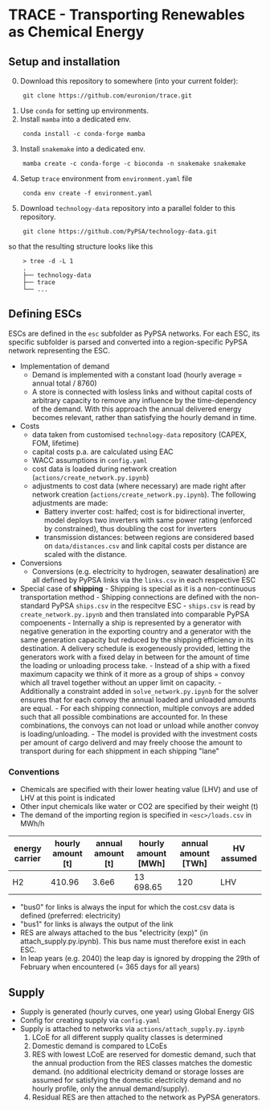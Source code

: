 # TRACE - Transporting Renewables as Chemical Energy

## Setup and installation

0. Download this repository to somewhere (into your current folder):

```
    git clone https://github.com/euronion/trace.git
```

1. Use `conda` for setting up environments.
2. Install `mamba` into a dedicated env.

```
    conda install -c conda-forge mamba
```

3. Install `snakemake` into a dedicated env.

```
    mamba create -c conda-forge -c bioconda -n snakemake snakemake
```

4. Setup `trace` environment from `environment.yaml` file

```
    conda env create -f environment.yaml
```
5. Download `technology-data` repository into a parallel folder to this repository.

```
    git clone https://github.com/PyPSA/technology-data.git
```
so that the resulting structure looks like this

```
    > tree -d -L 1
    .
    ├── technology-data
    ├── trace
    └── ...
```

## Defining ESCs

ESCs are defined in the `esc` subfolder as PyPSA networks.
For each ESC, its specific subfolder is parsed and converted into a region-specific PyPSA network representing the ESC.

* Implementation of demand
    + Demand is implemented with a constant load (hourly average = annual total / 8760)
    + A store is connected with losless links and without capital costs of arbitrary capacity
      to remove any influence by the time-dependency of the demand.
      With this approach the annual delivered energy becomes relevant, rather than satisfying the
      hourly demand in time.
* Costs
    + data taken from customised `technology-data` repository (CAPEX, FOM, lifetime)
    + capital costs p.a. are calculated using EAC
    + WACC assumptions in `config.yaml`
    + cost data is loaded during network creation (`actions/create_network.py.ipynb`)
    + adjustments to cost data (where necessary) are made right after network creation (`actions/create_network.py.ipynb`). The following adjustments are made:
        - Battery inverter cost: halfed; cost is for bidirectional inverter, model deploys two inverters with same power rating (enforced by constrained), thus doubling the cost for inverters
        - transmission distances: between regions are considered based on `data/distances.csv` and link capital costs per distance are scaled with the distance.
* Conversions
    + Conversions (e.g. electricity to hydrogen, seawater desalination) are all defined by PyPSA links via the `links.csv` in each respective ESC
* Special case of **shipping**
        - Shipping is special as it is a non-continuous transportation method
        - Shipping connections are defined with the non-standard PyPSA `ships.csv` in the respecitve ESC
        - `ships.csv` is read by `create_network.py.ipynb` and then translated into comparable PyPSA compoenents
        - Internally a ship is represented by a generator with negative generation in the exporting country and a generator with the same generation capacity but reduced by the
            shipping efficiency in its destination.
            A delivery schedule is exogeneously provided, letting the generators work with a fixed delay in between for the amount of time the loading or unloading process take.
        - Instead of a ship with a fixed maximum capacity we think of it more as a group of ships = convoy which all travel together without an upper limit on capacity.
        - Additionally a constraint added in `solve_network.py.ipynb` for the solver ensures that for each convoy the annual loaded and unloaded amounts are equal.
        - For each shipping connection, multiple convoys are added such that all possible combinations are accounted for.
            In these combinations, the convoys can not load or unload while another convoy is loading/unloading.
        - The model is provided with the investment costs per amount of cargo deliverd and may freely choose the amount to transport during for each shippment in each shipping "lane"
### Conventions

* Chemicals are specified with their lower heating value (LHV) and use of LHV at this point is indicated
* Other input chemicals like water or CO2 are specified by their weight (t)
* The demand of the importing region is specified in `<esc>/loads.csv` in MWh/h

| energy carrier | hourly amount [t] | annual amount [t] | hourly amount [MWh] |annual amount [TWh] | HV assumed |
|----------------|-------------------|-------------------|---------------------|--------------------|------------|
| H2             | 410.96            | 3.6e6             | 13 698.65           | 120                | LHV        |

* "bus0" for links is always the input for which the cost.csv data is defined (preferred: electricity)
* "bus1" for links is always the output of the link
* RES are always attached to the bus "electricity (exp)" (in attach_supply.py.ipynb). This bus name must therefore exist in each ESC.
* In leap years (e.g. 2040) the leap day is ignored by dropping the 29th of February when encountered (= 365 days for all years)

## Supply

* Supply is generated (hourly curves, one year) using Global Energy GIS
* Config for creating supply via `config.yaml`
* Supply is attached to networks via `actions/attach_supply.py.ipynb`
    1. LCoE for all different supply quality classes is determined
    2. Domestic demand is compared to LCoEs
    3. RES with lowest LCoE are reserved for domestic demand, such that the annual production from the RES classes matches the domestic demand.
    (no additional electricity demand or storage losses are assumed for satisfying the domestic electricity demand and no hourly profile,
    only the annual demand/supply).
    4. Residual RES are then attached to the network as PyPSA generators.